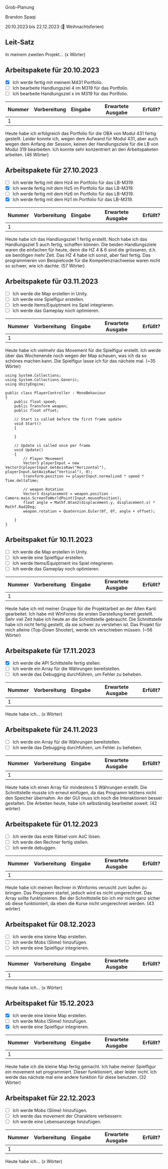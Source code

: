 Grob-Planung

Brandon Spaqi

20.10.2023 bis 22.12.2023 (🎄 Weihnachtsferien)

## Leit-Satz

In meinem zweiten Projekt... (x Wörter)

## Arbeitspakete für 20.10.2023

- [x] Ich werde fertig mit meinem M431 Portfolio.
- [ ] Ich bearbeite Handlungsziel 4 im M319 für das Portfolio.
- [ ] Ich bearbeite Handlungsziel x im M319 für das Portfolio. 

| Nummer | Vorbereitung | Eingabe | Erwartete Ausgabe | Erfüllt? |
| --- | --- | --- | --- | --- |
| 1   |     |     |     |     |

Heute habe ich erfolgreich das Portfolio für die OBA von Modul 431 fertig gestellt. Leider konnte ich, wegen dem Aufwand für Modul 431, aber auch wegen dem Anfang der Session, 
keinen der Handlungsziele für die LB von Modul 319 bearbeiten. Ich konnte sehr konzentriert an den Arbeitspaketen arbeiten. (46 Wörter)

## Arbeitspakete für 27.10.2023

- [ ] Ich werde fertig mit dem Hz4 im Portfolio für das LB-M319.
- [x] Ich werde fertig mit dem Hz5 im Portfolio für das LB-M319.
- [ ] Ich werde fertig mit dem Hz6 im Portfolio für das LB-M319.
- [x] Ich werde fertig mit dem Hz1 im Portfolio für das LB-M319.

| Nummer | Vorbereitung | Eingabe | Erwartete Ausgabe | Erfüllt? |
| --- | --- | --- | --- | --- |
| 1   |     |     |     |     |

Heute habe ich das Handlungsziel 1 fertig erstellt. Noch habe ich das Handlungsziel 5 auch fertig, schaffen können. Die beiden Handlungsziele waren die einfachen für heute, denn die HZ 4 & 6 sind die grösseren, d.h. sie benötigen mehr Zeit. Das HZ 4 habe ich sonst, aber fast fertig. Das programmieren von Beispielcode für die Kompetenznachweise waren nicht so schwer, wie ich dachte. (57 Wörter)

## Arbeitspakete für 03.11.2023

- [ ] Ich werde die Map erstellen in Unity. 
- [ ] Ich werde eine Spielfigur erstellen. 
- [ ] Ich werde Items/Equiptment ins Spiel integrieren.
- [ ] Ich werde das Gameplay noch optimieren.

| Nummer | Vorbereitung | Eingabe | Erwartete Ausgabe | Erfüllt? |
| --- | --- | --- | --- | --- |
| 1   |     |     |     |     |

Heute habe ich vielmehr das Movement für die Spielfigur erstellt. Ich werde über das Wochenende noch wegen der Map schauen, was ich da so schönes machen kann. Die Spielfigur lasse ich für das nächste mal. (~35 Wörter)

```
using System.Collections;
using System.Collections.Generic;
using UnityEngine;

public class PlayerController : MonoBehaviour
{
    public float speed;
    public Transform weapon;
    public float offset;

    // Start is called before the first frame update
    void Start()
    {
        
    }

    // Update is called once per frame
    void Update()
    {
        // Player Movement
        Vector3 playerInput = new Vector3(playerInput.GetAxisRaw("Horizontal"), playerInput.GetAxisRaw("Vertical"), 0);
        transform.position += playerInput.normalized * speed * Time.deltaTime;

        // weapon Rotation
        Vector3 displacement = weapon.position - Camera.main.ScreenToWorldPoint(Input.mousePosition);
        float angle = Mathf.Atan2(displacement.y, displacement.x) * Mathf.Rad2Deg;
        weapon.rotation = Quaternion.Euler(0f, 0f, angle + offset);

    }
}
```

## Arbeitspaket für 10.11.2023

- [ ] Ich werde die Map erstellen in Unity. 
- [ ] Ich werde eine Spielfigur erstellen. 
- [ ] Ich werde Items/Equiptment ins Spiel integrieren.
- [ ] Ich werde das Gameplay noch optimieren.

| Nummer | Vorbereitung | Eingabe | Erwartete Ausgabe | Erfüllt? |
| --- | --- | --- | --- | --- |
| 1   |     |     |     |     |

Heute habe ich mit meiner Gruppe für die Projektarbeit an der Alten Kanti gearbeitet. Ich habe mit WinForms die ersten Darstellung bereit gestellt. Sehr viel Zeit habe ich heute an die Schnittstelle gebraucht. Die Schnittstelle habe ich nicht fertig gestellt, da sie schwer zu verstehen ist. Das Projekt für mich alleine (Top-Down Shooter), werde ich verschieben müssen. (~56 Wörter)

## Arbeitspakete für 17.11.2023

- [x] Ich werde die API Schittstelle fertig stellen. 
- [ ] Ich werde ein Array für die Währungen bereitstellen.
- [ ] Ich werde das Debugging durchführen, um Fehler zu beheben.

| Nummer | Vorbereitung | Eingabe | Erwartete Ausgabe | Erfüllt? |
| --- | --- | --- | --- | --- |
| 1   |     |     |     |     |

Heute habe ich... (x Wörter) 

## Arbeitspakete für 24.11.2023

- [ ] Ich werde ein Array für die Währungen bereitstellen.
- [ ] Ich werde das Debugging durchführen, um Fehler zu beheben.

| Nummer | Vorbereitung | Eingabe | Erwartete Ausgabe | Erfüllt? |
| --- | --- | --- | --- | --- |
| 1   |     |     |     |     |

Heute habe ich einen Array für mindestens 5 Währungen erstellt. Die Schnittstelle musste ich erneut einfügen, da das Programm letztens nicht den Speicher übernahm. An der GUI muss ich noch die Interaktionen besser gestalten. Die Arbeiten heute, habe ich selbständig bearbeitet soweit.  (42 wörter) 

## Arbeitspakete für 01.12.2023

- [ ] Ich werde das erste Rätsel vom AoC lösen.
- [ ] Ich werde den Rechner fertig stellen.
- [ ] Ich werde debuggen.

| Nummer | Vorbereitung | Eingabe | Erwartete Ausgabe | Erfüllt? |
| --- | --- | --- | --- | --- |
| 1   |     |     |     |     |

Heute habe ich meinen Rechner in Winforms veruscht zum laufen zu bringen. Das Programm startet, jedoch wird es nicht umgerechnet. Das Array sollte funktionieren. Bei der Schnittstelle bin ich mir nicht ganz sicher ob diese funktioniert, da eben die Kurse nicht umgerechnet werden.  (43 wörter)

## Arbeitspaket für 08.12.2023

- [ ] Ich werde eine kleine Map erstellen.
- [ ] Ich werde Mobs (Slime) hinzufügen.
- [ ] Ich werde eine Spielfigur integrieren.

| Nummer | Vorbereitung | Eingabe | Erwartete Ausgabe | Erfüllt? |
| --- | --- | --- | --- | --- |
| 1   |     |     |     |     |

Heute habe ich... (x Wörter) 

## Arbeitspaket für 15.12.2023

- [x] Ich werde eine kleine Map erstellen.
- [ ] Ich werde Mobs (Slime) hinzufügen.
- [x] Ich werde eine Spielfigur integrieren.

| Nummer | Vorbereitung | Eingabe | Erwartete Ausgabe | Erfüllt? |
| --- | --- | --- | --- | --- |
| 1   |     |     |     |     |

Heute habe ich die kleine Map fertig gemacht. Ich habe meiner Spielfigur ein movement set programmiert. Dieser funktioniert, aber leider nicht. Ich werde das nächste mal eine andere funktion für diese benutzen.  (32 Wörter) 

## Arbeitspaket für 22.12.2023

- [ ] Ich werde Mobs (Slime) hinzufügen.
- [ ] Ich werde das movement der Charaktere verbessern.
- [ ] Ich werde eine Lebensanzeige hinzufügen.

| Nummer | Vorbereitung | Eingabe | Erwartete Ausgabe | Erfüllt? |
| --- | --- | --- | --- | --- |
| 1   |     |     |     |     |

Heute habe ich... (x Wörter) 
